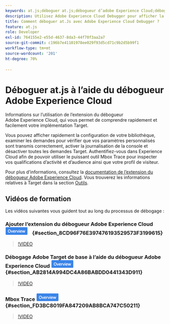 ```yaml
---
keywords: at.js;déboguer at.js;débogueur d’adobe Experience Cloud;débogueur d’experience cloud;mbox trace;déboguer
description: Utilisez Adobe Experience Cloud Debugger pour afficher la configuration de votre bibliothèque, examiner les requêtes, activer la journalisation de la console, désactiver [!DNL Target] demandes d’appel, etc.
title: Comment déboguer at.Js avec Adobe Experience Cloud Debugger ?
feature: at.js
role: Developer
exl-id: 764155e2-e55d-4637-8da3-44f70f3aa2a7
source-git-commit: c196b7e41101978ee029f93d5cd71c9b2d5b99f1
workflow-type: tm+mt
source-wordcount: '201'
ht-degree: 70%

---
```


# Déboguer at.js à l’aide du débogueur Adobe Experience Cloud

Informations sur l’utilisation de l’extension du débogueur Adobe Experience Cloud, qui vous permet de comprendre rapidement et facilement votre implémentation Target.

Vous pouvez afficher rapidement la configuration de votre bibliothèque, examiner les demandes pour vérifier que vos paramètres personnalisés sont transmis correctement, activer la journalisation de la console et désactiver toutes les demandes Target. Authentifiez-vous dans Experience Cloud afin de pouvoir utiliser le puissant outil Mbox Trace pour inspecter vos qualifications d’activité et d’audience ainsi que votre profil de visiteur.

Pour plus d’informations, consultez la [documentation de l’extension du débogueur Adobe Experience Cloud](https://experienceleague.adobe.com/docs/debugger/using/experience-cloud-debugger.html). Vous trouverez les informations relatives à Target dans la section [Outils](https://experienceleague.adobe.com/docs/debugger/using/tools.html).

## Vidéos de formation

Les vidéos suivantes vous guident tout au long du processus de débogage :

### Ajouter l’extension du débogueur Adobe Experience Cloud ![Badge de présentation](/help/main/assets/overview.png) {#section_8CD96F76E397476193529573F3199615}

>[!VIDEO](https://video.tv.adobe.com/v/23114/)

### Débogage Adobe Target de base à l’aide du débogueur Adobe Experience Cloud ![Badge d’aperçu](/help/main/assets/overview.png) {#section_AB2814A994DC4A86BABDD0441343D911}

>[!VIDEO](https://video.tv.adobe.com/v/23115/)

### Mbox Trace ![Badge d’aperçu](/help/main/assets/overview.png) {#section_FD3BC8019FA847209AB8BCA747C50211}

>[!VIDEO](https://video.tv.adobe.com/v/23113/)
